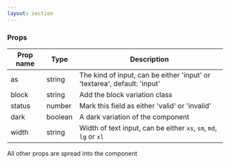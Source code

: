 ```yaml
---
layout: section
---
```


### Props

| Prop name | Type    | Description
|-----------|--------------------------------------------------------------------------------------- | --- |
| as          | string   | The kind of input, can be either 'input' or 'textarea', default: 'input'
| block       | string   | Add the block variation class
| status      | number   | Mark this field as either 'valid' or 'invalid'
| dark        | boolean  | A dark variation of the component
| width       | string   | Width of text input, can be either `xs`, `sm`, `md`, `lg` or `xl`

All other props are spread into the component
